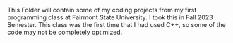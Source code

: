 This Folder will contain some of my coding projects from my first programming class at Fairmont State University. I took this in Fall 2023 Semester.
This class was the first time that I had used C++, so some of the code may not be completely optimized.
